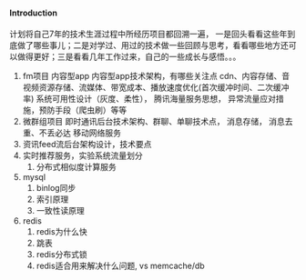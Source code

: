 #### Introduction

计划将自己7年的技术生涯过程中所经历项目都回溯一遍， 一是回头看看这些年到底做了哪些事儿；二是对学过、用过的技术做一些回顾与思考，看看哪些地方还可以做得更好；三是看看几年工作过来，自己的一些成长与感悟。。。

1. fm项目
	内容型app
	内容型app技术架构，有哪些关注点
	cdn、内容存储、音视频资源存储、流媒体、带宽成本、播放速度优化(首次缓冲时间、二次缓冲率)
	系统可用性设计（灰度、柔性）， 腾讯海量服务思想， 异常流量应对措施，预防手段（爬虫刷）等等
2. 微群组项目
	即时通讯后台技术架构、群聊、单聊技术点， 消息存储， 消息去重、不丢必达
	移动网络服务
3. 资讯feed流后台架构设计，技术要点
4. 实时推荐服务，实验系统流量划分
	1. 分布式相似度计算服务
5. mysql
	1. binlog同步
	2. 索引原理
	3. 一致性读原理
6. redis
	1. redis为什么快
	2. 跳表
	3. redis分布式锁
	4. redis适合用来解决什么问题, vs memcache/db